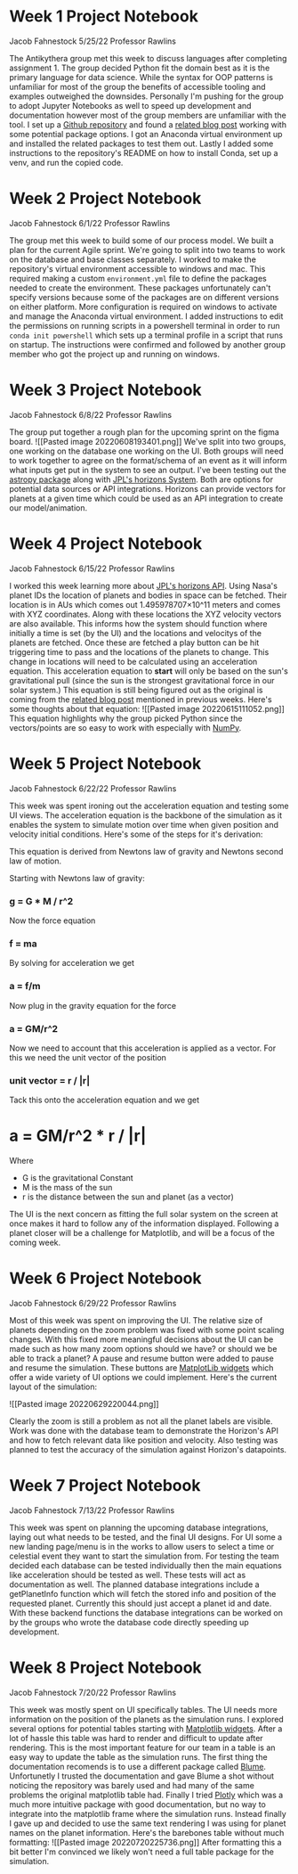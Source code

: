 # Week 1 Project Notebook
Jacob Fahnestock 
5/25/22 
Professor Rawlins 

The Antikythera group met this week to discuss languages after completing assignment 1. The group decided Python fit the domain best as it is the primary language for data science. While the syntax for OOP patterns is unfamiliar for most of the group the benefits of accessible tooling and examples outweighed the downsides. Personally I'm pushing for the group to adopt Jupyter Notebooks as well to speed up development and documentation however most of the group members are unfamiliar with the tool. I set up a [Github repository](https://github.com/fahnestockj/ELEC3225AntikytheraProject) and found a [related blog post](https://medium.com/analytics-vidhya/simulating-the-solar-system-with-under-100-lines-of-python-code-5c53b3039fc6) working with some potential package options. I got an Anaconda virtual environment up and installed the related packages to test them out. Lastly I added some instructions to the repository's README on how to install Conda, set up a venv, and run the copied code. 


# Week 2 Project Notebook
Jacob Fahnestock 
6/1/22 
Professor Rawlins 

The group met this week to build some of our process model. We built a plan for the current Agile sprint. We're going to split into two teams to work on the database and base classes separately. I worked to make the repository's virtual environment accessible to windows and mac. This required making a custom `environment.yml` file to define the packages needed to create the environment. These packages unfortunately can't specify versions because some of the packages are on different versions on either platform. More configuration is required on windows to activate and manage the Anaconda virtual environment. I added instructions to edit the permissions on running scripts in a powershell terminal in order to run `conda init powershell` which sets up a terminal profile in a script that runs on startup. The instructions were confirmed and followed by another group member who got the project up and running on windows.

# Week 3 Project Notebook
Jacob Fahnestock
6/8/22
Professor Rawlins

The group put together a rough plan for the upcoming sprint on the figma board. 
![[Pasted image 20220608193401.png]]
We've split into two groups, one working on the database one working on the UI. Both groups will need to work together to agree on the format/schema of an event as it will inform what inputs get put in the system to see an output. I've been testing out the [astropy package](https://www.astropy.org/) along with [JPL's horizons System](https://ssd.jpl.nasa.gov/horizons/). Both are options for potential data sources or API integrations. Horizons can provide vectors for planets at a given time which could be used as an API integration to create our model/animation.


# Week 4 Project Notebook
Jacob Fahnestock
6/15/22
Professor Rawlins

I worked this week learning more about [JPL's horizons API](https://ssd.jpl.nasa.gov/horizons/). Using Nasa's planet IDs the location of planets and bodies in space can be fetched. Their location is in AUs which comes out 1.495978707×10^11 meters and comes with XYZ coordinates. Along with these locations the XYZ velocity vectors are also available. This informs how the system should function where initially a time is set (by the UI) and the locations and velocitys of the planets are fetched. Once these are fetched a play button can be hit triggering time to pass and the locations of the planets to change. This change in locations will need to be calculated using an acceleration equation. This acceleration equation to **start** will only be based on the sun's gravitational pull (since the sun is the strongest gravitational force in our solar system.) This equation is still being figured out as the original is coming from the [related blog post](https://medium.com/analytics-vidhya/simulating-the-solar-system-with-under-100-lines-of-python-code-5c53b3039fc6) mentioned in previous weeks. Here's some thoughts about that equation:
![[Pasted image 20220615111052.png]]
This equation highlights why the group picked Python since the vectors/points are so easy to work with especially with [NumPy](https://numpy.org/).


# Week 5 Project Notebook
Jacob Fahnestock
6/22/22
Professor Rawlins

This week was spent ironing out the acceleration equation and testing some UI views. The acceleration equation is the backbone of the simulation as it enables the system to simulate motion over time when given position and velocity initial conditions. Here's some of the steps for it's derivation:


This equation is derived from Newtons law of gravity and Newtons second law of motion.

Starting with Newtons law of gravity:

### g = G * M / r^2

Now the force equation 
### f = ma

By solving for acceleration we get 
### a = f/m

Now plug in the gravity equation for the force
### a = GM/r^2

Now we need to account that this acceleration is applied as a vector. 
For this we need the unit vector of the position

### unit vector = r / |r| 

Tack this onto the acceleration equation and we get

# a = GM/r^2 * r / |r|
Where 
* G is the gravitational Constant
* M is the mass of the sun
* r is the distance between the sun and planet (as a vector)

The UI is the next concern as fitting the full solar system on the screen at once makes it hard to follow any of the information displayed. Following a planet closer will be a challenge for Matplotlib, and will be a focus of the coming week.


# Week 6 Project Notebook
Jacob Fahnestock
6/29/22
Professor Rawlins

Most of this week was spent on improving the UI. The relative size of planets depending on the zoom problem was fixed with some point scaling changes. With this fixed more meaningful decisions about the UI can be made such as how many zoom options should we have? or should we be able to track a planet? A pause and resume button were added to pause and resume the simulation. These buttons are [MatplotLib widgets](https://matplotlib.org/stable/api/widgets_api.html) which offer a wide variety of UI options we could implement. Here's the current layout of the simulation:

![[Pasted image 20220629220044.png]]

Clearly the zoom is still a problem as not all the planet labels are visible. Work was done with the database team to demonstrate the Horizon's API and how to fetch relevant data like position and velocity. Also testing was planned to test the accuracy of the simulation against Horizon's datapoints.


# Week 7 Project Notebook
Jacob Fahnestock
7/13/22
Professor Rawlins

This week was spent on planning the upcoming database integrations, laying out what needs to be tested, and the final UI designs.  For UI some a new landing page/menu is in the works to allow users to select a time or celestial event they want to start the simulation from. For testing the team decided each database can be tested individually then the main equations like acceleration should be tested as well. These tests will act as documentation as well. The planned database integrations include a getPlanetInfo function which will fetch the stored info and position of the requested planet. Currently this should just accept a planet id and date. With these backend functions the database integrations can be worked on by the groups who wrote the database code directly speeding up development. 


# Week 8 Project Notebook
Jacob Fahnestock
7/20/22
Professor Rawlins

This week was mostly spent on UI specifically tables. The UI needs more information on the position of the planets as the simulation runs. I explored several options for potential tables starting with [Matplotlib widgets](https://matplotlib.org/stable/api/table_api.html?highlight=table#module-matplotlib.table). After a lot of hassle this table was hard to render and difficult to update after rendering. This is the most important feature for our team in a table is an easy way to update the table as the simulation runs. The first thing the documentation recomends is to use a different package called [Blume](https://github.com/swfiua/blume). Unfortunetly I trusted the documentation and gave Blume a shot without noticing the repository was barely used and had many of the same problems the original matplotlib table had. Finally I tried [Plotly](https://plotly.com/python/) which was a much more intuitive package with good documentation, but no way to integrate into the matplotlib frame where the simulation runs. Instead finally I gave up and decided to use the same text rendering I was using for planet names on the planet information. Here's the barebones table without much formatting:
![[Pasted image 20220720225736.png]]
After formatting this a bit better I'm convinced we likely won't need a full table package for the simulation.